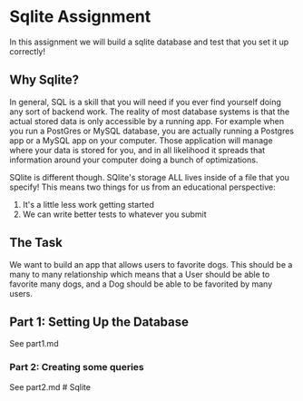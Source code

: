 # Sqlite Assignment

In this assignment we will build a sqlite database and test that you set it up correctly!

## Why Sqlite?

In general, SQL is a skill that you will need if you ever find yourself doing any sort of backend work. The reality of most database systems is that the actual stored data is only accessible by a running app. For example when you run a PostGres or MySQL database, you are actually running a Postgres app or a MySQL app on your computer. Those application will manage where your data is stored for you, and in all likelihood it spreads that information around your computer doing a bunch of optimizations.

SQlite is different though. SQlite's storage ALL lives inside of a file that you specify! This means two things for us from an educational perspective:

1. It's a little less work getting started
2. We can write better tests to whatever you submit

## The Task

We want to build an app that allows users to favorite dogs. This should be a many to many relationship which means that a User should be able to favorite many dogs, and a Dog should be able to be favorited by many users.

## Part 1: Setting Up the Database

See part1.md

### Part 2: Creating some queries

See part2.md
#   S q l i t e  
 